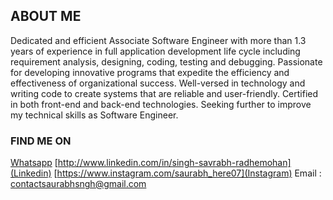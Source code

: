 ## ABOUT ME

Dedicated and efficient Associate Software Engineer with more than 1.3 years of experience in full application development life cycle including requirement analysis, designing, coding, testing and debugging. Passionate for developing innovative programs that expedite the efficiency and effectiveness of organizational success. Well-versed in technology and writing code to create systems that are reliable and user-friendly. Certified in both front-end and back-end technologies. Seeking further to improve my technical skills as Software Engineer.

### FIND ME ON

[Whatsapp](http://wa.me/+919026472660)
[http://www.linkedin.com/in/singh-savrabh-radhemohan](Linkedin)
[https://www.instagram.com/saurabh_here07](Instagram)
Email : contactsaurabhsngh@gmail.com